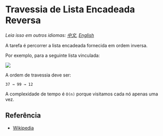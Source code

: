 # Travessia de Lista Encadeada Reversa

_Leia isso em outros idiomas:_
[_中文_](README.zh-CN.md),
[_English_](README.md)

A tarefa é percorrer a lista encadeada fornecida em ordem inversa.

Por exemplo, para a seguinte lista vinculada:

![](https://upload.wikimedia.org/wikipedia/commons/6/6d/Singly-linked-list.svg)

A ordem de travessia deve ser:

```texto
37 → 99 → 12
```

A complexidade de tempo é `O(n)` porque visitamos cada nó apenas uma vez.

## Referência

- [Wikipedia](https://en.wikipedia.org/wiki/Linked_list)
